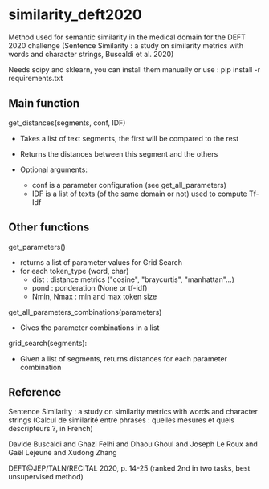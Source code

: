 # similarity_deft2020

Method used for semantic similarity in the medical domain for the DEFT 2020 challenge (Sentence Similarity : a study on similarity metrics with words and character strings, Buscaldi et al. 2020)

Needs scipy and sklearn, you can install them manually or use :
pip install -r requirements.txt

## Main function

get_distances(segments, conf, IDF) 
 - Takes a list of text segments, the first will be compared to the rest
 - Returns the distances between this segment and the others

 - Optional arguments:
   -  conf is a parameter configuration (see get_all_parameters)
   -  IDF is a list of texts (of the same domain or not) used to compute Tf-Idf


## Other functions

get_parameters()
 - returns a list of parameter values for Grid Search
 - for each token_type (word, char)
   - dist :  distance metrics ("cosine", "braycurtis", "manhattan"...)
   - pond : ponderation (None or tf-idf)
   - Nmin, Nmax : min and max token size

get_all_parameters_combinations(parameters)
  - Gives the parameter combinations in a list

grid_search(segments):
  - Given a list of segments, returns distances for each parameter combination


## Reference
Sentence Similarity : a study on similarity metrics with words and character strings (Calcul de similarité entre phrases : quelles mesures et quels descripteurs ?, in French)

Davide Buscaldi and Ghazi Felhi and Dhaou Ghoul and Joseph Le Roux and Gaël Lejeune and Xudong Zhang

DEFT@JEP/TALN/RECITAL 2020, p. 14-25 (ranked 2nd in two tasks, best unsupervised method)
